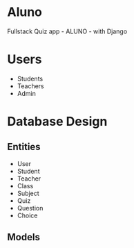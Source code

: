 # Aluno
Fullstack Quiz app - ALUNO - with Django

# Users
- Students
- Teachers
- Admin

# Database Design
## Entities
- User
- Student
- Teacher
- Class
- Subject
- Quiz
- Question
- Choice

## Models
